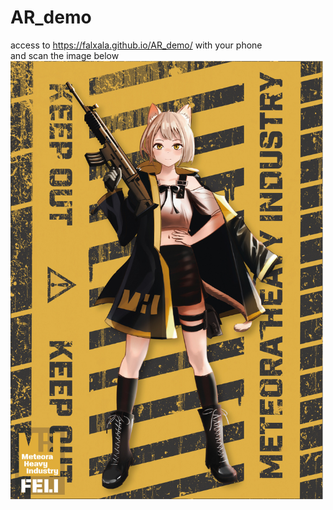 # AR_demo
access to https://falxala.github.io/AR_demo/ with your phone  
and scan the image below
<img src="https://raw.githubusercontent.com/falxala/AR_demo/main/target_image.jpg" width="500">
